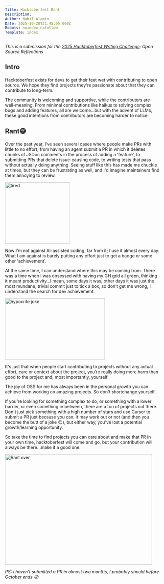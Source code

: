 ```yaml
---
Title: Hacktoberfest Rant
Description: 
Author: Nabil Alamin
Date: 2025-10-28T21:45:05.000Z
Robots: noindex,nofollow
Template: index
---
```

<p><em>This is a submission for the <a href="https://dev.to/challenges/hacktoberfest2025">2025 Hacktoberfest Writing Challenge</a>: Open Source Reflections</em></p>

<h2>
  
  
  Intro
</h2>

<p>Hacktoberfest exists for devs to get their feet wet with contributing to open source. We hope they find projects they're passionate about that they can contribute to long-term.</p>

<p>The community is welcoming and supportive, while the contributors are well-meaning. From minimal contributions like haikus to solving complex bugs and adding features, all are welcome...but with the advent of LLMs, these good intentions from contributors are becoming harder to notice. </p>

<h2>
  
  
  Rant😅
</h2>

<p>Over the past year, I've seen several cases where people make PRs with little to no effort, from having an agent submit a PR in which it deletes chunks of JSDoc comments in the process of adding a 'feature', to submitting PRs that delete issue-causing code, to writing tests that pass without actually doing anything. Seeing stuff like this has made me chuckle at times, but they can be frustrating as well, and I'd imagine maintainers find them annoying to review.</p>

<p><a href="https://media2.dev.to/dynamic/image/width=800%2Cheight=%2Cfit=scale-down%2Cgravity=auto%2Cformat=auto/https%3A%2F%2Fdev-to-uploads.s3.amazonaws.com%2Fuploads%2Farticles%2Fekxgeh9h7rbm402w2cjt.webp" class="article-body-image-wrapper"><img src="https://media2.dev.to/dynamic/image/width=800%2Cheight=%2Cfit=scale-down%2Cgravity=auto%2Cformat=auto/https%3A%2F%2Fdev-to-uploads.s3.amazonaws.com%2Fuploads%2Farticles%2Fekxgeh9h7rbm402w2cjt.webp" alt="tired" width="212" height="200"></a></p>

<p>Now I'm not against AI-assisted coding, far from it; I use it almost every day. What I am against is barely putting any effort just to get a badge or some other 'achievement'. </p>

<p>At the same time, I can understand where this may be coming from. There was a time when I was obsessed with having my GH grid all green, thinking it meant productivity...I mean, some days it was, other days it was just the most mundane, trivial commit just to tick a box, so don't get me wrong, I understand the search for dev achievement. </p>

<p><a href="https://media2.dev.to/dynamic/image/width=800%2Cheight=%2Cfit=scale-down%2Cgravity=auto%2Cformat=auto/https%3A%2F%2Fdev-to-uploads.s3.amazonaws.com%2Fuploads%2Farticles%2F0jhofcij4602ypwidceq.webp" class="article-body-image-wrapper"><img src="https://media2.dev.to/dynamic/image/width=800%2Cheight=%2Cfit=scale-down%2Cgravity=auto%2Cformat=auto/https%3A%2F%2Fdev-to-uploads.s3.amazonaws.com%2Fuploads%2Farticles%2F0jhofcij4602ypwidceq.webp" alt="hypocrite joke" width="326" height="200"></a></p>

<p>It's just that when people start contributing to projects without any actual effort, care or context about the project, you're really doing more harm than good to the project and, most importantly, yourself. </p>

<p>The joy of OSS for me has always been in the personal growth you can achieve from working on amazing projects. So don't shortchange yourself. </p>

<p>If you're looking for something complex to do, or something with a lower barrier, or even something in between, there are a ton of projects out there. Don't just pick something with a high number of stars and use Cursor to submit a PR just because you can. It may work out or not (and then you become the butt of a joke 😉), but either way, you've lost a potential growth/learning opportunity. </p>

<p>So take the time to find projects you can care about and make that PR in your own time, hacktoberfest will come and go, but your contribution will always be there...make it a good one.</p>

<p><a href="https://media2.dev.to/dynamic/image/width=800%2Cheight=%2Cfit=scale-down%2Cgravity=auto%2Cformat=auto/https%3A%2F%2Fdev-to-uploads.s3.amazonaws.com%2Fuploads%2Farticles%2Fxk6tulroqjc5apq7sbfc.gif" class="article-body-image-wrapper"><img src="https://media2.dev.to/dynamic/image/width=800%2Cheight=%2Cfit=scale-down%2Cgravity=auto%2Cformat=auto/https%3A%2F%2Fdev-to-uploads.s3.amazonaws.com%2Fuploads%2Farticles%2Fxk6tulroqjc5apq7sbfc.gif" alt="Rant over" width="480" height="360"></a></p>

<p><em>PS: I haven't submitted a PR in almost two months, I probably should before October ends 😜</em></p>

